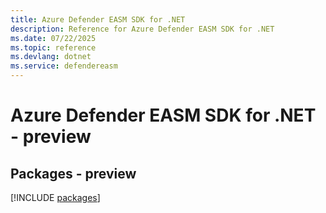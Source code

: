 ```yaml
---
title: Azure Defender EASM SDK for .NET
description: Reference for Azure Defender EASM SDK for .NET
ms.date: 07/22/2025
ms.topic: reference
ms.devlang: dotnet
ms.service: defendereasm
---
```

# Azure Defender EASM SDK for .NET - preview
## Packages - preview
[!INCLUDE [packages](defender-easm-index.md)]
